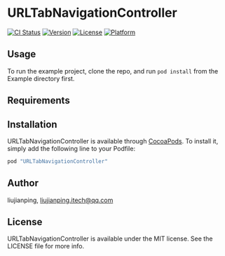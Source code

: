 # URLTabNavigationController

[![CI Status](http://img.shields.io/travis/liujianping/URLTabNavigationController.svg?style=flat)](https://travis-ci.org/liujianping/URLTabNavigationController)
[![Version](https://img.shields.io/cocoapods/v/URLTabNavigationController.svg?style=flat)](http://cocoapods.org/pods/URLTabNavigationController)
[![License](https://img.shields.io/cocoapods/l/URLTabNavigationController.svg?style=flat)](http://cocoapods.org/pods/URLTabNavigationController)
[![Platform](https://img.shields.io/cocoapods/p/URLTabNavigationController.svg?style=flat)](http://cocoapods.org/pods/URLTabNavigationController)

## Usage

To run the example project, clone the repo, and run `pod install` from the Example directory first.

## Requirements

## Installation

URLTabNavigationController is available through [CocoaPods](http://cocoapods.org). To install
it, simply add the following line to your Podfile:

```ruby
pod "URLTabNavigationController"
```

## Author

liujianping, liujianping.itech@qq.com

## License

URLTabNavigationController is available under the MIT license. See the LICENSE file for more info.
